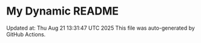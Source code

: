 # My Dynamic README
Updated at: Thu Aug 21 13:31:47 UTC 2025
This file was auto-generated by GitHub Actions.

